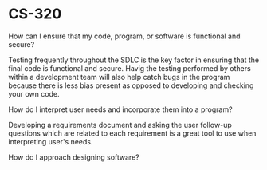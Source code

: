 # CS-320

How can I ensure that my code, program, or software is functional and secure?

Testing frequently throughout the SDLC is the key factor in ensuring that the final code is functional and secure. Havig the testing performed
by others within a development team will also help catch bugs in the program because there is less bias present as opposed to developing and checking
your own code.


How do I interpret user needs and incorporate them into a program?

Developing a requirements document and asking the user follow-up questions which are related to each requirement is a great tool to use when 
interpreting user's needs.


How do I approach designing software?


